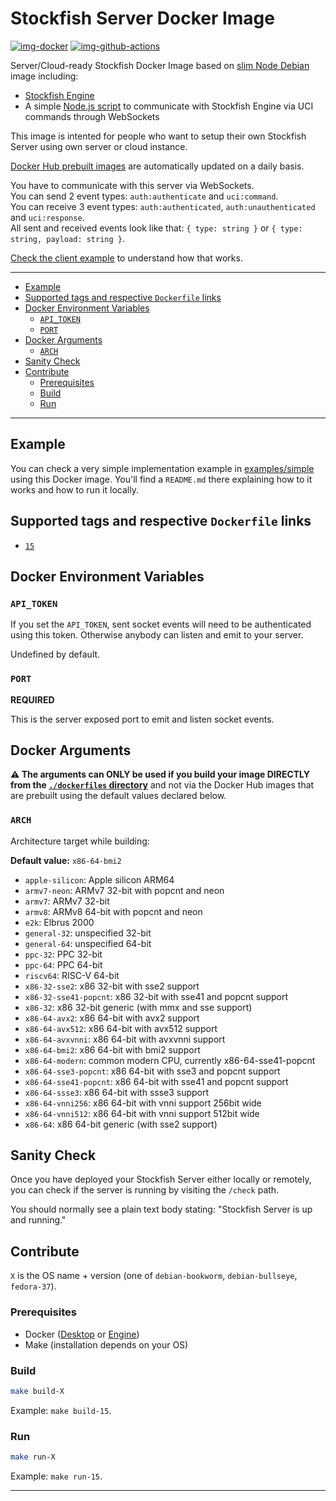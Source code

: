 # Stockfish Server Docker Image

[![img-docker]][link-docker]
[![img-github-actions]][link-github-actions]

Server/Cloud-ready Stockfish Docker Image based on [slim Node Debian][link-docker-node] image including:

- [Stockfish Engine][link-stockfish]
- A simple [Node.js script](https://github.com/ivangabriele/docker-stockfish/blob/main/server/index.mjs)
  to communicate with Stockfish Engine via UCI commands through WebSockets

This image is intented for people who want to setup their own Stockfish Server using own server or cloud instance.

[Docker Hub prebuilt images][link-docker] are automatically updated on a daily basis.

You have to communicate with this server via WebSockets.  
You can send 2 event types: `auth:authenticate` and `uci:command`.  
You can receive 3 event types: `auth:authenticated`, `auth:unauthenticated` and `uci:response`.  
All sent and received events look like that: `{ type: string }` or `{ type: string, payload: string }`.

[Check the client example][link-example] to understand how that works.

---

- [Example](#example)
- [Supported tags and respective `Dockerfile` links](#supported-tags-and-respective-dockerfile-links)
- [Docker Environment Variables](#docker-environment-variables)
  - [`API_TOKEN`](#api_token)
  - [`PORT`](#port)
- [Docker Arguments](#docker-arguments)
  - [`ARCH`](#arch)
- [Sanity Check](#sanity-check)
- [Contribute](#contribute)
  - [Prerequisites](#prerequisites)
  - [Build](#build)
  - [Run](#run)

---

## Example

You can check a very simple implementation example in [examples/simple][link-example] using this Docker image.
You'll find a `README.md` there explaining how to it works and how to run it locally.

## Supported tags and respective `Dockerfile` links

- [`15`](https://github.com/ivangabriele/docker-stockfish/blob/main/dockerfiles/15.Dockerfile)

## Docker Environment Variables

### `API_TOKEN`

If you set the `API_TOKEN`, sent socket events will need to be authenticated using this token.
Otherwise anybody can listen and emit to your server.

Undefined by default.

### `PORT`

**REQUIRED**

This is the server exposed port to emit and listen socket events.

## Docker Arguments

**⚠️ The arguments can ONLY be used if you build your image DIRECTLY from the
[`./dockerfiles` directory](https://github.com/ivangabriele/docker-stockfish/tree/main/dockerfiles)**
and not via the Docker Hub images that are prebuilt using the default values declared below.

### `ARCH`

Architecture target while building:

**Default value:** `x86-64-bmi2`

- `apple-silicon`: Apple silicon ARM64
- `armv7-neon`: ARMv7 32-bit with popcnt and neon
- `armv7`: ARMv7 32-bit
- `armv8`: ARMv8 64-bit with popcnt and neon
- `e2k`: Elbrus 2000
- `general-32`: unspecified 32-bit
- `general-64`: unspecified 64-bit
- `ppc-32`: PPC 32-bit
- `ppc-64`: PPC 64-bit
- `riscv64`: RISC-V 64-bit
- `x86-32-sse2`: x86 32-bit with sse2 support
- `x86-32-sse41-popcnt`: x86 32-bit with sse41 and popcnt support
- `x86-32`: x86 32-bit generic (with mmx and sse support)
- `x86-64-avx2`: x86 64-bit with avx2 support
- `x86-64-avx512`: x86 64-bit with avx512 support
- `x86-64-avxvnni`: x86 64-bit with avxvnni support
- `x86-64-bmi2`: x86 64-bit with bmi2 support
- `x86-64-modern`: common modern CPU, currently x86-64-sse41-popcnt
- `x86-64-sse3-popcnt`: x86 64-bit with sse3 and popcnt support
- `x86-64-sse41-popcnt`: x86 64-bit with sse41 and popcnt support
- `x86-64-ssse3`: x86 64-bit with ssse3 support
- `x86-64-vnni256`: x86 64-bit with vnni support 256bit wide
- `x86-64-vnni512`: x86 64-bit with vnni support 512bit wide
- `x86-64`: x86 64-bit generic (with sse2 support)

## Sanity Check

Once you have deployed your Stockfish Server either locally or remotely, you can check if the server is running by
visiting the `/check` path.

You should normally see a plain text body stating: "Stockfish Server is up and running."

## Contribute

`X` is the OS name + version (one of `debian-bookworm`, `debian-bullseye`, `fedora-37`).  
<!-- `y` is the architceture tag (`x86-64-avx2`).   -->

### Prerequisites

- Docker ([Desktop](https://docs.docker.com/desktop/) or [Engine](https://docs.docker.com/engine/install/))
- Make (installation depends on your OS)

### Build

```sh
make build-X
```

Example: `make build-15`.

### Run

```sh
make run-X
```

Example: `make run-15`.

---

[img-docker]: https://img.shields.io/docker/pulls/ivangabriele/stockfish?style=for-the-badge
[img-github-actions]:
  https://img.shields.io/github/actions/workflow/status/ivangabriele/docker-stockfish/main.yml?branch=main&label=Build&style=for-the-badge

[link-docker-node]: https://hub.docker.com/_/node
[link-docker]: https://hub.docker.com/repository/docker/ivangabriele/stockfish
[link-example]: https://github.com/ivangabriele/docker-stockfish/tree/main/example/simple
[link-github-actions]: https://github.com/ivangabriele/docker-stockfish/actions/workflows/main.yml?query=branch%3Amain
[link-stockfish]: https://github.com/official-stockfish/Stockfish#readme
